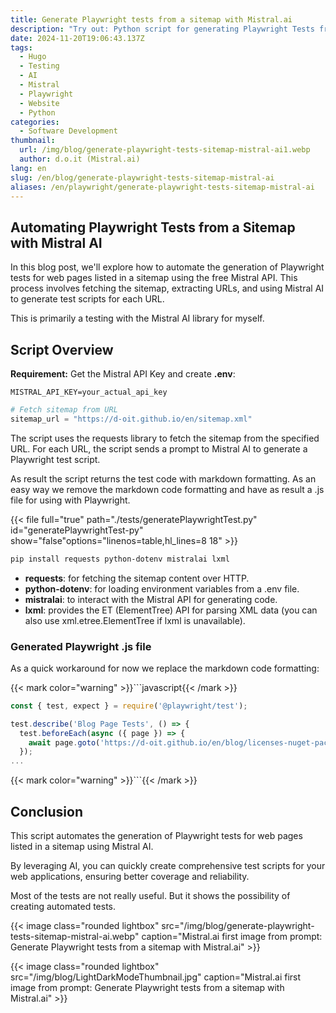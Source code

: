 ```yaml
---
title: Generate Playwright tests from a sitemap with Mistral.ai
description: "Try out: Python script for generating Playwright Tests from a sitemap with Mistral.ai"
date: 2024-11-20T19:06:43.137Z
tags:
  - Hugo
  - Testing
  - AI
  - Mistral
  - Playwright
  - Website
  - Python
categories:
  - Software Development
thumbnail:
  url: /img/blog/generate-playwright-tests-sitemap-mistral-ai1.webp
  author: d.o.it (Mistral.ai)
lang: en
slug: /en/blog/generate-playwright-tests-sitemap-mistral-ai
aliases: /en/playwright/generate-playwright-tests-sitemap-mistral-ai
---
```


## Automating Playwright Tests from a Sitemap with Mistral AI

In this blog post, we'll explore how to automate the generation of Playwright tests for web pages listed in a sitemap using the free Mistral API. This process involves fetching the sitemap, extracting URLs, and using Mistral AI to generate test scripts for each URL.

This is primarily a testing with the Mistral AI library for myself.

## Script Overview

**Requirement:** Get the Mistral API Key and create **.env**:

```env
MISTRAL_API_KEY=your_actual_api_key
```

```py
# Fetch sitemap from URL
sitemap_url = "https://d-oit.github.io/en/sitemap.xml"
```

The script uses the requests library to fetch the sitemap from the specified URL.
For each URL, the script sends a prompt to Mistral AI to generate a Playwright test script.

As result the script returns the test code with markdown formatting. As an easy way we remove the markdown code formatting and have as result a .js file for using with Playwright.

{{< file full="true" path="./tests/generatePlaywrightTest.py" id="generatePlaywrightTest-py" show="false"options="linenos=table,hl_lines=8 18" >}}

```bash
pip install requests python-dotenv mistralai lxml
```

- **requests**: for fetching the sitemap content over HTTP.
- **python-dotenv**: for loading environment variables from a .env file.
- **mistralai**: to interact with the Mistral API for generating code.
- **lxml**: provides the ET (ElementTree) API for parsing XML data (you can also use xml.etree.ElementTree if lxml is unavailable).

### Generated Playwright .js file

As a quick workaround for now we replace the markdown code formatting:

{{< mark color="warning" >}}\```javascript{{< /mark >}}

```js 
const { test, expect } = require('@playwright/test');

test.describe('Blog Page Tests', () => {
  test.beforeEach(async ({ page }) => {
    await page.goto('https://d-oit.github.io/en/blog/licenses-nuget-packages-net-core-solution/');
  });
...
``` 
{{< mark color="warning" >}}\```{{< /mark >}}

## Conclusion

This script automates the generation of Playwright tests for web pages listed in a sitemap using Mistral AI.

By leveraging AI, you can quickly create comprehensive test scripts for your web applications, ensuring better coverage and reliability.

Most of the tests are not really useful. But it shows the possibility of creating automated tests.

{{< image class="rounded lightbox" src="/img/blog/generate-playwright-tests-sitemap-mistral-ai.webp" caption="Mistral.ai first image from prompt: Generate Playwright tests from a sitemap with Mistral.ai" >}}

{{< image class="rounded lightbox" src="/img/blog/LightDarkModeThumbnail.jpg" caption="Mistral.ai first image from prompt: Generate Playwright tests from a sitemap with Mistral.ai" >}}
